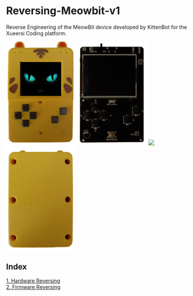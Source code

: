 # Reversing-Meowbit-v1
Reverse Engineering of the MeowBit device developed by KittenBot for the Xueersi Coding platform.

<img src="images/meowbit-top.png" width="190" /> <img src="images/meowbit-hw-top.png" width="190" /> <img src="images/meowbit-hw-down.png" width="190" /> <img src="images/meowbit-down.png" width="190" />

## Index

[1. Hardware Reversing](Hardware%20Reversing/)<br>
[2. Firmware Reversing](Firmware%20Reversing/)
